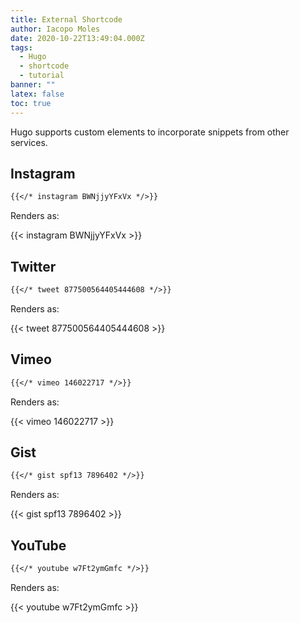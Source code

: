 ```yaml
---
title: External Shortcode
author: Iacopo Moles
date: 2020-10-22T13:49:04.000Z
tags:
  - Hugo
  - shortcode
  - tutorial
banner: ""
latex: false
toc: true
---
```

Hugo supports custom elements to incorporate snippets from other services.

<!--more-->

## Instagram

```markdown
{{</* instagram BWNjjyYFxVx */>}}
```

Renders as:

{{< instagram BWNjjyYFxVx >}}

## Twitter

```markdown
{{</* tweet 877500564405444608 */>}}
```

Renders as:

{{< tweet 877500564405444608 >}}



## Vimeo

```markdown
{{</* vimeo 146022717 */>}}
```

Renders as:

{{< vimeo 146022717 >}}


## Gist

```markdown
{{</* gist spf13 7896402 */>}}
```

Renders as:

{{< gist spf13 7896402 >}}


## YouTube

```markdown
{{</* youtube w7Ft2ymGmfc */>}}
```

Renders as:

{{< youtube w7Ft2ymGmfc >}}
